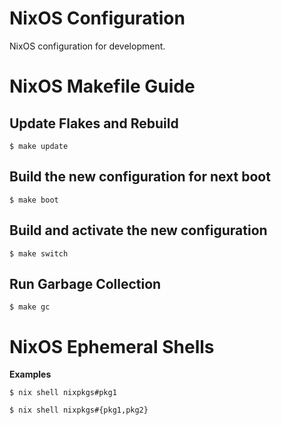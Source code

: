 # NixOS Configuration

NixOS configuration for development.

# NixOS Makefile Guide

## Update Flakes and Rebuild

    $ make update

## Build the new configuration for next boot

    $ make boot

## Build and activate the new configuration

    $ make switch

## Run Garbage Collection

    $ make gc

# NixOS Ephemeral Shells

**Examples**

    $ nix shell nixpkgs#pkg1

    $ nix shell nixpkgs#{pkg1,pkg2}

